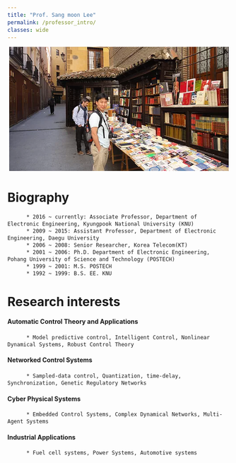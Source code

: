```yaml
---
title: "Prof. Sang moon Lee"
permalink: /professor_intro/
classes: wide
---
```


<p align="center"><img src="/assets/images/professor.jpg"></p>

#      Biography

          * 2016 ~ currently: Associate Professor, Department of Electronic Engineering, Kyungpook National University (KNU)
          * 2009 ~ 2015: Assistant Professor, Department of Electronic Engineering, Daegu University
          * 2006 ~ 2008: Senior Researcher, Korea Telecom(KT)
          * 2001 ~ 2006: Ph.D. Department of Electronic Engineering, Pohang University of Science and Technology (POSTECH)
          * 1999 ~ 2001: M.S. POSTECH
          * 1992 ~ 1999: B.S. EE. KNU
          
          
#      Research interests
#### Automatic Control Theory and Applications
          * Model predictive control, Intelligent Control, Nonlinear Dynamical Systems, Robust Control Theory
#### Networked Control Systems
          * Sampled-data control, Quantization, time-delay, Synchronization, Genetic Regulatory Networks
#### Cyber Physical Systems
          * Embedded Control Systems, Complex Dynamical Networks, Multi-Agent Systems 
#### Industrial Applications
          * Fuel cell systems, Power Systems, Automotive systems
